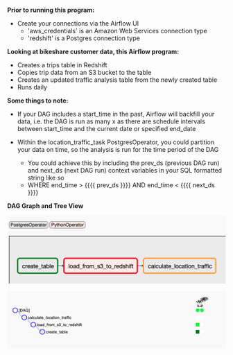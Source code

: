 **Prior to running this program:**
* Create your connections via the Airflow UI
  * 'aws_credentials' is an Amazon Web Services connection type
  * 'redshift' is a Postgres connection type

**Looking at bikeshare customer data, this Airflow program:**

* Creates a trips table in Redshift
* Copies trip data from an S3 bucket to the table
* Creates an updated traffic analysis table from the newly created table
* Runs daily

**Some things to note:**
* If your DAG includes a start_time in the past, Airflow will backfill your data, i.e. the DAG is run as many x as there are schedule intervals between start_time and the current date or specified end_date

* Within the location_traffic_task PostgresOperator, you could partition your data on time, so the analysis is run for the time period of the DAG
  * You could achieve this by including the prev_ds (previous DAG run) and next_ds (next DAG run) context variables in your SQL formatted string like so
  * WHERE end_time > {{{{ prev_ds }}}} AND end_time < {{{{ next_ds }}}}


**DAG Graph and Tree View**

![alt text](images/DAG_graph.png?raw=true)



![alt text](images/DAG_tree.png?raw=true)


